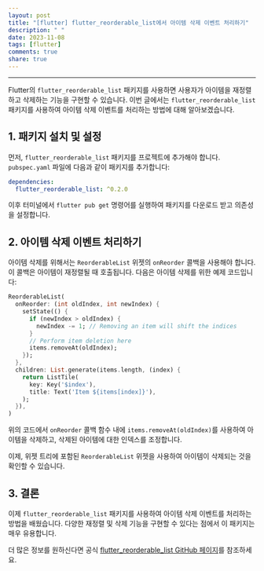 ```yaml
---
layout: post
title: "[flutter] flutter_reorderable_list에서 아이템 삭제 이벤트 처리하기"
description: " "
date: 2023-11-08
tags: [flutter]
comments: true
share: true
---
```


---

Flutter의 `flutter_reorderable_list` 패키지를 사용하면 사용자가 아이템을 재정렬하고 삭제하는 기능을 구현할 수 있습니다. 이번 글에서는 `flutter_reorderable_list` 패키지를 사용하여 아이템 삭제 이벤트를 처리하는 방법에 대해 알아보겠습니다.

## 1. 패키지 설치 및 설정

먼저, `flutter_reorderable_list` 패키지를 프로젝트에 추가해야 합니다. `pubspec.yaml` 파일에 다음과 같이 패키지를 추가합니다:

```yaml
dependencies:
  flutter_reorderable_list: ^0.2.0
```

이후 터미널에서 `flutter pub get` 명령어를 실행하여 패키지를 다운로드 받고 의존성을 설정합니다.

## 2. 아이템 삭제 이벤트 처리하기

아이템 삭제를 위해서는 `ReorderableList` 위젯의 `onReorder` 콜백을 사용해야 합니다. 이 콜백은 아이템이 재정렬될 때 호출됩니다. 다음은 아이템 삭제를 위한 예제 코드입니다:

```dart
ReorderableList(
  onReorder: (int oldIndex, int newIndex) {
    setState(() {
      if (newIndex > oldIndex) {
        newIndex -= 1; // Removing an item will shift the indices
      }
      // Perform item deletion here
      items.removeAt(oldIndex);
    });
  },
  children: List.generate(items.length, (index) {
    return ListTile(
      key: Key('$index'),
      title: Text('Item ${items[index]}'),
    );
  }),
)
```

위의 코드에서 `onReorder` 콜백 함수 내에 `items.removeAt(oldIndex)`를 사용하여 아이템을 삭제하고, 삭제된 아이템에 대한 인덱스를 조정합니다.

이제, 위젯 트리에 포함된 `ReorderableList` 위젯을 사용하여 아이템이 삭제되는 것을 확인할 수 있습니다.

## 3. 결론

이제 `flutter_reorderable_list` 패키지를 사용하여 아이템 삭제 이벤트를 처리하는 방법을 배웠습니다. 다양한 재정렬 및 삭제 기능을 구현할 수 있다는 점에서 이 패키지는 매우 유용합니다. 

더 많은 정보를 원하신다면 공식 [flutter_reorderable_list GitHub 페이지](https://github.com/FlutterReorderableList/flutter_reorderable_list)를 참조하세요.
